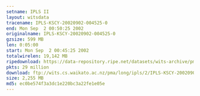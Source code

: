 ```yaml
---
setname: IPLS II
layout: witsdata
tracename: IPLS-KSCY-20020902-004525-0
end: Mon Sep  2 00:50:25 2002
originalname: IPLS-KSCY-20020902-004525-0
gzsize: 599 MB
len: 0:05:00
start: Mon Sep  2 00:45:25 2002
totalwirelen: 19,142 MB
ripedownload: https://data-repository.ripe.net/datasets/wits-archive/pma/long/ipls/2/IPLS-KSCY-20020902-004525-0.gz
pkts: 29 million
download: ftp://wits.cs.waikato.ac.nz/pma/long/ipls/2/IPLS-KSCY-20020902-004525-0.gz
size: 2,255 MB
md5: ec0be574f3a3dc1e220bc3a22fe1e05e
---
```


